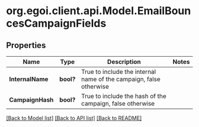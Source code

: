 # org.egoi.client.api.Model.EmailBouncesCampaignFields
## Properties

Name | Type | Description | Notes
------------ | ------------- | ------------- | -------------
**InternalName** | **bool?** | True to include the internal name of the campaign, false otherwise | 
**CampaignHash** | **bool?** | True to include the hash of the campaign, false otherwise | 

[[Back to Model list]](../README.md#documentation-for-models) [[Back to API list]](../README.md#documentation-for-api-endpoints) [[Back to README]](../README.md)

